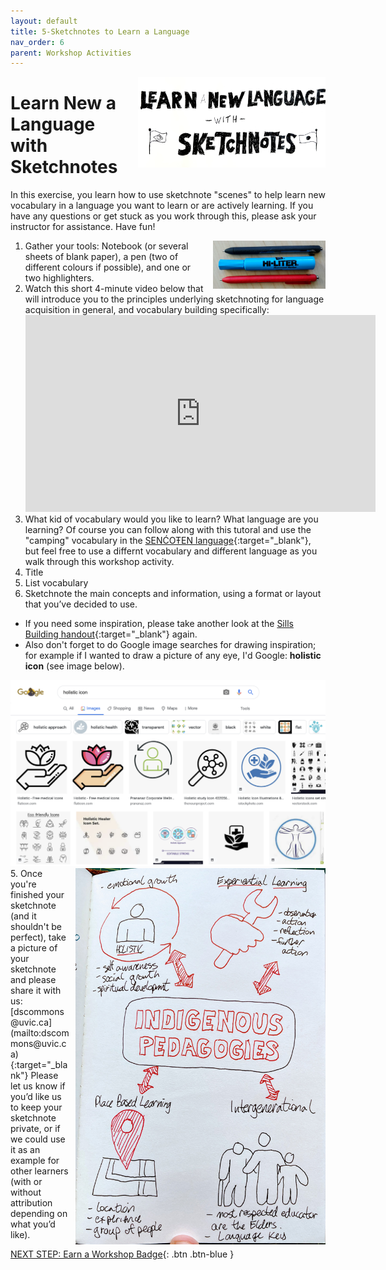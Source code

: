 ```yaml
---
layout: default
title: 5-Sketchnotes to Learn a Language
nav_order: 6
parent: Workshop Activities
---
```


<img src="images/act-5/learn-language.jpg" alt="Learn a New Language with Sketchnoting" style="float:right;width:300px;margin-left:10px;">

# Learn New a Language with Sketchnotes

In this exercise, you learn how to use sketchnote "scenes" to help learn new vocabulary in a language you want to learn or are actively learning. If you have any questions or get stuck as you work through this, please ask your instructor for assistance.  Have fun!

<img src="images/act-2/pens.png" alt="pens" style="float:right;width:180px;margin-left:10px;">

1.  Gather your tools: Notebook (or several sheets of blank paper), a pen (two of different colours if possible), and one or two highlighters. 
2.  Watch this short 4-minute video below that will introduce you to the principles underlying sketchnoting for language acquisition in general, and vocabulary building specifically:  <iframe width="560" height="315" src="https://www.youtube.com/embed/seb4JpMVVO0?start=45" title="YouTube video player" frameborder="0" allow="accelerometer; autoplay; clipboard-write; encrypted-media; gyroscope; picture-in-picture" allowfullscreen></iframe>
3.  What kid of vocabulary would you like to learn? What language are you learning? Of course you can follow along with this tutoral and use the "camping" vocabulary in the [SENĆOŦEN language](https://www.firstvoices.com/explore/FV/sections/Data/THE%20SEN%C4%86O%C5%A6EN%20LANGUAGE/SEN%C4%86O%C5%A6EN/SEN%C4%86O%C5%A6EN){:target="_blank"}, but feel free to use a differnt vocabulary and different language as you walk through this workshop activity.
4.  Title
5.  List vocabulary
6.  Sketchnote the main concepts and information, using a format or layout that you’ve decided to use. 
  - If you need some inspiration, please take another look at the [Sills Building handout](act-1-skills-building.html){:target="_blank"} again. 
  - Also don't forget to do Google image searches for drawing inspiration; for example if I wanted to draw a picture of any eye, I'd Google: **holistic icon** (see image below).
<img src="images/act-4/holistic-clip-art.png" alt="Google image search holistic clip art">
<img src="images/act-4/indigenous-pedagogies-sketch.jpg" alt="sketchnote of indiginous pedagogy article" style="float:right;width:400px;margin-left:10px;">
5.  Once you're finished your sketchnote (and it shouldn't be perfect), take a picture of your sketchnote and please share it with us: [dscommons@uvic.ca](mailto:dscommons@uvic.ca){:target="_blank"}
Please let us know if you’d like us to keep your sketchnote private, or if we could use it as an example for other learners (with or without attribution depending on what you’d like).

[NEXT STEP: Earn a Workshop Badge](informal-credentials.html){: .btn .btn-blue }
